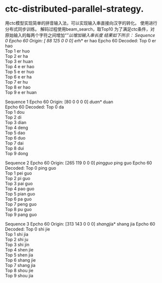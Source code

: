 # ctc-distributed-parallel-strategy.
用ctc模型实现简单的拼音输入法，可以实现输入串直接向汉字的转化。
使用进行分布式同步训练。
解码过程使用beam_search，取Top10
为了满足ctc条件，对原始输入的每两个字符之间增加“*”以增加输入串长度
结果如下所示：
Sequence	0
	Epcho 60 Origin:	[ 88 125   0   0   0] 	*e*r*h* 	er	hao	
	Epcho 60 Decoded: 			Top 0 	er 	hao 	
			Top 1 	er 	huo 	
			Top 2 	er 	ha 	
			Top 3 	er 	huan 	
			Top 4 	e 	er 	hao 	
			Top 5 	e 	er 	huo 	
			Top 6 	e 	er 	ha 	
			Top 7 	er 	hu 	
			Top 8 	er 	hao 	
			Top 9 	e 	er 	huan 	

Sequence	1
	Epcho 60 Origin:	[80  0  0  0  0] 	*d*u*a*n* 	duan	
	Epcho 60 Decoded: 			Top 0 	da 	
			Top 1 	dou 	
			Top 2 	di 	
			Top 3 	dian 	
			Top 4 	deng 	
			Top 5 	dao 	
			Top 6 	duo 	
			Top 7 	dai 	
			Top 8 	dui 	
			Top 9 	dong 	

Sequence	2
	Epcho 60 Origin:	[265 119   0   0   0] 	*p*i*n*g*g*u*o* 	ping	guo	
	Epcho 60 Decoded: 			Top 0 	ping 	guo 	
			Top 1 	pei 	guo 	
			Top 2 	pi 	guo 	
			Top 3 	pai 	guo 	
			Top 4 	pao 	guo 	
			Top 5 	pian 	guo 	
			Top 6 	pa 	guo 	
			Top 7 	peng 	guo 	
			Top 8 	pu 	guo 	
			Top 9 	pang 	guo 	

Sequence	3
	Epcho 60 Origin:	[313 143   0   0   0] 	*s*h*a*n*g*j*i*a* 	shang	jia	
	Epcho 60 Decoded: 			Top 0 	shi 	jie 	
			Top 1 	shi 	jia 	
			Top 2 	shi 	ju 	
			Top 3 	shi 	jin 	
			Top 4 	shen 	jie 	
			Top 5 	shen 	jia 	
			Top 6 	shang 	jie 	
			Top 7 	shang 	jia 	
			Top 8 	shou 	jie 	
			Top 9 	shou 	jia 	

